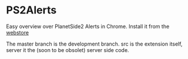 PS2Alerts
=========

Easy overview over PlanetSide2 Alerts in Chrome. Install it from the [webstore](https://chrome.google.com/webstore/detail/planetside-2-alerts/bondapheaemfkkiabfjnhdempfmnikcg)

The master branch is the development branch. src is the extension itself, server it the (soon to be obsolet) server side code.
